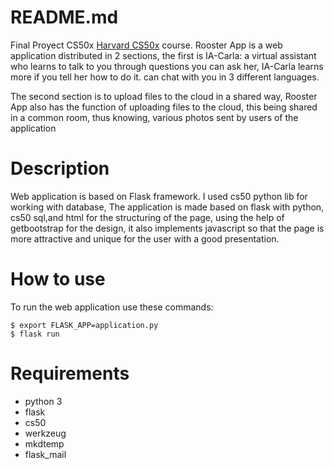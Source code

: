 # README.md
Final Proyect CS50x
[Harvard CS50x](https://cs50.harvard.edu/x/2020/) course.
Rooster App is a web application distributed in 2 sections, the first is IA-Carla: a virtual assistant who learns to talk to you through questions you can ask her, IA-Carla learns more if you tell her how to do it. can chat with you in 3 different languages.

The second section is to upload files to the cloud in a shared way, Rooster App also has the function of uploading files to the cloud, this being shared in a common room, thus knowing, various photos sent by users of the application

# Description
Web application is based on Flask framework. I used cs50 python lib for working with database, The application is made based on flask with python, cs50 sql,and html for the structuring of the page, using the help of getbootstrap for the design, it also implements javascript so that the page is more attractive and unique for the user with a good presentation.
# How to use


To run the web application use these commands:

```
$ export FLASK_APP=application.py
$ flask run
```
# Requirements

- python 3 <br>
- flask
- cs50
- werkzeug
- mkdtemp
- flask_mail
